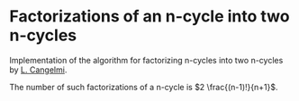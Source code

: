 # Factorizations of an n-cycle into two n-cycles

Implementation of the algorithm for factorizing n-cycles into two n-cycles by [L. Cangelmi](https://www.sciencedirect.com/science/article/pii/S0195669803001070).

The number of such factorizations of a n-cycle is $2 \frac{(n-1)!}{n+1}$.
